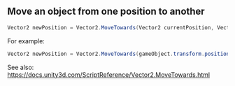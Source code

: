## Move an object from one position to another

```C#
Vector2 newPosition = Vector2.MoveTowards(Vector2 currentPosition, Vector2 destinationPosition, float maxSpeed);
```

For example:

```C#
Vector2 newPosition = Vector2.MoveTowards(gameObject.transform.position, nextWaypoint.transform.position, 0.01f);
```

See also: https://docs.unity3d.com/ScriptReference/Vector2.MoveTowards.html
